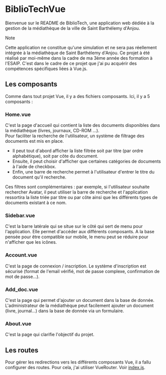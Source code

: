 # BiblioTechVue

Bienvenue sur le README de BiblioTech, une application web dédiée à la gestion de la médiathèque de la ville de Saint Barthélemy d'Anjou. 

> [!NOTE]
> Cette application ne constitue qu'une simulation et ne sera pas réellement intégrée à la médiathèque de Saint Barthélemy d'Anjou. Ce projet à été réalisé par moi-même dans la cadre de ma 3ème année des formation à l'ESAIP. C'est dans le cadre de ce projet que j'ai pu acquérir des compétences spécifiques liées à Vue.js.

## Les composants

Comme dans tout projet Vue, il y a des fichiers composants. Ici, il y a 5 composants : 
### Home.vue
C'est la page d'accueil qui contient la liste des documents disponibles dans la médiathèque (livres, journaux, CD-ROM ...).  
Pour faciliter la recherche de l'utilisateur, un système de filtrage des documents est mis en place. 
- Il peut tout d'abord afficher la liste filtrée soit par titre (par ordre alphabétique), soit par côte du document. 
- Ensuite, il peut choisir d'afficher que certaines catégories de documents à l'aide de checkbox. 
- Enfin, une barre de recherche permet à l'utilisateur d'entrer le titre du document qu'il recherche.  

Ces filtres sont complémentaires : par exemple, si l'utilisateur souhaite rechercher Avatar, il peut utiliser la barre de recherche et l'application ressortira la liste triée par titre ou par côte ainsi que les différents types de documents existant à ce nom.

### Sidebar.vue
C'est la barre latérale qui se situe sur le côté qui sert de menu pour l'application. Elle permet d'accéder aux différents composants. A la base pensée pour être compatible sur mobile, le menu peut se réduire pour n'afficher que les icônes.

### Account.vue
C'est la page de connexion / inscription. Le système d'inscription est sécurisé (format de l'email vérifié, mot de passe complexe, confirmation de mot de passe...).

### Add_doc.vue
C'est la page qui permet d'ajouter un document dans la base de donnée. L'administrateur de la médiathèque peut facilement ajouter un document (livre, journal...) dans la base de donnée via un formulaire.

### About.vue
C'est la page qui clarifie l'objectif du projet.

## Les routes

Pour gérer les redirections vers les différents composants Vue, il a fallu configurer des routes. Pour cela, j'ai utiliser VueRouter. Voir [index.js](src/router/index.js).

